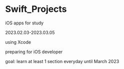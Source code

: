 # Swift_Projects
iOS apps for study

2023.02.03-2023.03.05

using Xcode

preparing for iOS developer

goal: learn at least 1 section everyday until March 2023 

